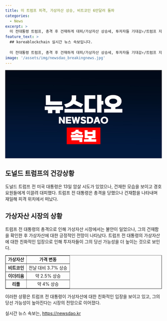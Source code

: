 ```yaml
---
title: 미 트럼프 피격, 가상자산 상승, 비트코인 6만달러 돌파
categories:
  - News
excerpt: >
  미 전대통령 트럼프, 총격 후 건재하게 대피/가상자산 상승세, 투자자들 기대감↑/트럼프 지지율 상승 전망, 가상자산 친화적 입장으로/ 13일 펜실베이니아 주에서 총격 사건 발생/ 트럼프 전 대통령, 피격 후 건재한 모습으로 지지자들에게 메시지 전달/ 경쟁자인 조 바이든 대통령의 어려움 속에서 트럼프 전 대통령의 당선 가능성 높아지는 시각/ 트럼프 전 대통령, 가상자산 보호 정책 포함한 강령 채택으로 가상자산에 친화적 입장 과시
feature_text: >
  ## koreablockchain 실시간 뉴스 속보입니다.

  미 전대통령 트럼프, 총격 후 건재하게 대피/가상자산 상승세, 투자자들 기대감↑/트럼프 지지율 상승 전망, 가상자산 친화적 입장으로/ 13일 펜실베이니아 주에서 총격 사건 발생/ 트럼프 전 대통령, 피격 후 건재한 모습으로 지지자들에게 메시지 전달/ 경쟁자인 조 바이든 대통령의 어려움 속에서 트럼프 전 대통령의 당선 가능성 높아지는 시각/ 트럼프 전 대통령, 가상자산 보호 정책 포함한 강령 채택으로 가상자산에 친화적 입장 과시
image: '/assets/img/newsdao_breakingnews.jpg'
---
```


<p><img src="/assets/img/newsdao_breakingnews.jpg" alt="koreablockchain 속보" /></p>

<h2 data-ke-size="size26">도널드 트럼프의 건강상황</h2>

<p data-ke-size="size16">도널드 트럼프 전 미국 대통령은 13일 암살 시도가 있었으나, 건재한 모습을 보이고 경호요원들에게 이끌려 대피했다. 트럼프 전 대통령은 총격을 당했으나 건재함을 나타내며 재일해 피격 위치에서 떠났다.</p>

<h2 data-ke-size="size26">가상자산 시장의 상황</h2>

<p data-ke-size="size16">트럼프 전 대통령의 총격으로 인해 가상자산 시장에서는 불안이 일었으나, 그의 건재함을 확인한 후 가상자산에 대한 긍정적인 전망이 나타났다. 트럼프 전 대통령의 가상자산에 대한 친화적인 입장으로 인해 투자자들이 그의 당선 가능성을 더 높이는 것으로 보인다.</p>

<table style="width: 100%;" border="1">
<tbody>
<tr>
<td style="text-align: center; height: 17px;"><b>가상자산</b></td>
<td style="text-align: center; height: 17px;"><b>가격 변동</b></td>
</tr>
<tr>
<td style="text-align: center; height: 17px;"><b>비트코인</b></td>
<td style="text-align: center; height:17px;">전날 대비 3.7% 상승</td>
</tr>
<tr>
<td style="text-align: center; height: 17px;"><b>이더리움</b></td>
<td style="text-align: center; height: 17px;">약 2.5% 상승</td>
</tr>
<tr>
<td style="text-align: center; height: 17px;"><b>리플</b></td>
<td style="text-align: center; height: 17px;">약 4% 상승</td>
</tr>
</tbody>
</table>

<p data-ke-size="size16">이러한 상황은 트럼프 전 대통령이 가상자산에 대한 친화적인 입장을 보이고 있고, 그의 당선 가능성이 높아진다는 시장의 전망으로 이어졌다.</p>
실시간 뉴스 속보는, <a href="https://newsdao.kr" rel="dofollow">https://newsdao.kr</a>


